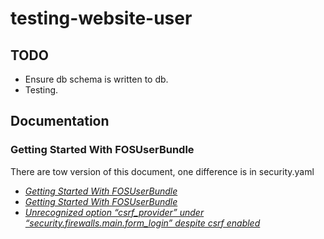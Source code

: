 # testing-website-user

## TODO
* Ensure db schema is written to db.
* Testing.

## Documentation
### Getting Started With FOSUserBundle
There are tow version of this document, one difference is in security.yaml
* *[Getting Started With FOSUserBundle](https://symfony.com/doc/master/bundles/FOSUserBundle/index.html#step-4-configure-your-application-s-security-yml)*
* *[Getting Started With FOSUserBundle](https://symfony.com/doc/current/bundles/FOSUserBundle/index.html#step-4-configure-your-application-s-security-yml)*
* *[Unrecognized option “csrf_provider” under “security.firewalls.main.form_login” despite csrf enabled](https://stackoverflow.com/questions/43082459/unrecognized-option-csrf-provider-under-security-firewalls-main-form-login-d)*
